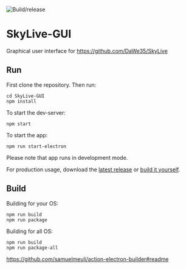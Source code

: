 ![Build/release](https://github.com/DaWe35/SkyLive-GUI/workflows/Build/release/badge.svg)

# SkyLive-GUI

Graphical user interface for https://github.com/DaWe35/SkyLive

## Run

First clone the repository. Then run:

```
cd SkyLive-GUI
npm install
```

To start the dev-server:

```
npm start
```

To start the app:

```
npm run start-electron
```

Please note that app runs in development mode.

For production usage, download the [latest release](https://github.com/DaWe35/SkyLive-GUI/releases) or [build it yourself](https://github.com/DaWe35/SkyLive-GUI#build).

## Build

Building for your OS:
```
npm run build 
npm run package
```

Building for all OS:
```
npm run build
npm run package-all
```

https://github.com/samuelmeuli/action-electron-builder#readme